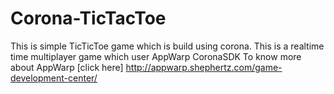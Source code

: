 Corona-TicTacToe
================
This is simple TicTicToe game which is build using corona.
This is a realtime time multiplayer game which user AppWarp CoronaSDK
To know more about AppWarp [click here] http://appwarp.shephertz.com/game-development-center/

